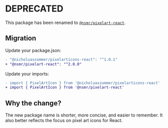 # DEPRECATED

This package has been renamed to [`@nsmr/pixelart-react`](https://www.npmjs.com/package/@nsmr/pixelart-react).

## Migration

Update your package.json:

```diff
- "@nicholuassommer/pixelarticons-react": "^1.0.1"
+ "@nsmr/pixelart-react": "^2.0.0"
```

Update your imports:

```diff
- import { PixelArtIcon } from '@nicholuassommer/pixelarticons-react'
+ import { PixelArtIcon } from '@nsmr/pixelart-react'
```

## Why the change?

The new package name is shorter, more concise, and easier to remember. It also better reflects the focus on pixel art icons for React.
